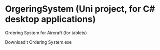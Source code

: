 # OrgeringSystem (Uni project, for C# desktop applications)
Ordering System for Aircraft (for tablets)

Download t Ordering System.exe
